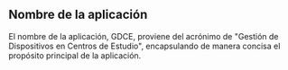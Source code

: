 ## Nombre de la aplicación

El nombre de la aplicación, GDCE, proviene del acrónimo de "Gestión de Dispositivos en Centros de Estudio", encapsulando de manera concisa el propósito principal de la aplicación.
